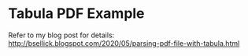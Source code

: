 # Tabula PDF Example

Refer to my blog post for details: http://bsellick.blogspot.com/2020/05/parsing-pdf-file-with-tabula.html

